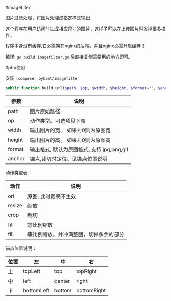 #imagefilter

图片过滤处理，将图片处理成指定样式输出

这个程序在用户访问时生成相应尺寸的图片，这样子可以在上传图片时省掉很多操作。

程序本身没有缓存,它必需架在nginx的后端，并且nginx必需开启缓存！

编译: `go build imagefilter.go` 后直接复制需要用的地方即可。

#php使用

安装 : `composer bybzmt/imagefilter`

```php
public function build_url($path, $op, $width, $height, $format="", $anchor=""){}
```

参数   | 说明
-----  | -------------
path   | 图片原始路径
op     | 动作类型。可选项见下表
width  | 输出图片的宽。 如果为0则为原图宽
height | 输出图片的高。 如果为0则为原图高
format | 输出格式, 默认为原图格式, 支持 jpg,png,gif
anchor | 锚点,裁切时定位。见锚点位置说明


动作类型表：

动作   | 说明
-------|-------
ori    | 原图, 此时宽高不生效
resize | 缩放
crop   | 裁切
fit    | 等比例缩放
fill   | 等比例缩放，并冲满整图，切掉多余的部分

锚点位置说明：

位置 | 左         | 中     | 右
-----|------------|--------|---------
上   | topLeft    | top    | topRight
中   | left       | center | right
下   | bottomLeft | bottom | bottomRight


